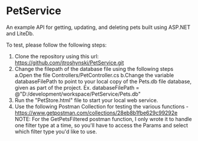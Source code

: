 # PetService
An example API for getting, updating, and deleting pets built using ASP.NET and LiteDb.

To test, please follow the following steps:

1. Clone the repository using this url: https://github.com/jtroshynski/PetService.git
2. Change the filepath of the database file using the following steps
  a.Open the file Controllers/PetController.cs
  b.Change the variable databaseFilePath to point to your local copy of the Pets.db file database, given as part of the project.
    Ex. databaseFilePath = @"D:/development/workspace/PetService/Pets.db"
3. Run the "PetStore.html" file to start your local web service.
4. Use the following Postman Collection for testing the various functions
  -https://www.getpostman.com/collections/28eb8b1fbe629c99292e
  NOTE: For the GetPetsFiltered postman function, I only wrote it to handle one filter type at a time, so you'll have to access the Params and select which filter type you'd like to use.


